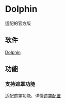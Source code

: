 # Dolphin

适配的官方版

## 软件

[Dolphin](https://github.com/dolphin-emu/dolphin)

## 功能

### 支持遮罩功能

适配遮罩功能，详情[遮罩配置](Overlay.md)